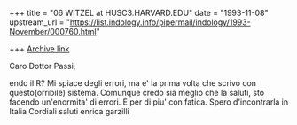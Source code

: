 +++
title = "06 WITZEL at HUSC3.HARVARD.EDU"
date = "1993-11-08"
upstream_url = "https://list.indology.info/pipermail/indology/1993-November/000760.html"

+++
[Archive link](https://list.indology.info/pipermail/indology/1993-November/000760.html)

Caro Dottor Passi, 



endo il R?  Mi spiace degli errori, ma e' la prima volta che scrivo con questo(orribile) sistema. Comunque credo sia meglio che la saluti, sto facendo un'enormita' di errori. E per di piu' con fatica. Spero d'incontrarla in Italia
Cordiali saluti
enrica garzilli





